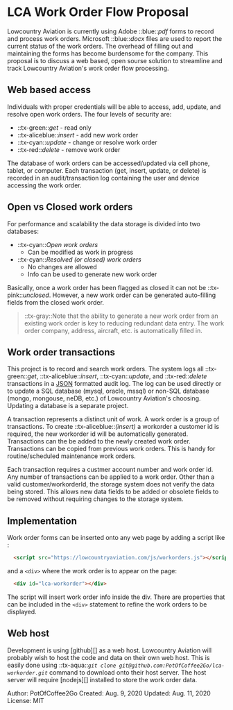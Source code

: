 # LCA Work Order Flow Proposal

Lowcountry Aviation is currently using Adobe ::blue::_pdf_ forms to record and process work orders. Microsoft ::blue::_docx_ files are used to report the current status of the work orders. The overhead of filling out and maintaining the forms has become burdensome for the company. This proposal is to discuss a web based, open sourse solution to streamline and track Lowcountry Aviation's work order flow processing.

## Web based access
Individuals with proper credentials will be able to access, add, update, and resolve open work orders. The four levels of security are:
 - ::tx-green::_get_ - read only
 - ::tx-aliceblue::_insert_ - add new work order
 - ::tx-cyan::_update_ - change or resolve work order
 - ::tx-red::_delete_ - remove work order

The database of work orders can be accessed/updated via cell phone, tablet, or computer. Each transaction (get, insert, update, or delete) is recorded in an audit/transaction log containing the user and device accessing the work order.

## Open vs Closed work orders
For performance and scalability the data storage is divided into two databases:
 - ::tx-cyan::_Open work orders_
   - Can be modified as work in progress
 - ::tx-cyan::_Resolved (or closed) work orders_
   - No changes are allowed
   - Info can be used to generate new work order
 
Basically, once a work order has been flagged as closed it can not be ::tx-pink::_unclosed_. However, a new work order can be generated auto-filling fields from the closed work order.
> ::tx-gray::Note that the ability to generate a new work order from an existing work order is key to reducing redundant data entry. The work order company, address, aircraft, etc. is automatically filled in. 

## Work order transactions
This project is to record and search work orders. The system logs all ::tx-green::_get_, ::tx-aliceblue::_insert_, ::tx-cyan::_update_, and ::tx-red::_delete_ transactions in a [JSON][] formatted audit log. The log can be used directly or to update a SQL database (mysql, oracle, mssql) or non-SQL database (mongo, mongouse, neDB, etc.) of Lowcountry Aviation's choosing. Updating a database is a separate project.

A transaction represents a distinct unit of work. A work order is a group of transactions. To create ::tx-aliceblue::_(insert)_ a workorder a customer id is required, the new workorder id will be automatically generated. Transactions can the be added to the newly created work order. Transactions can be copied from previous work orders. This is handy for routine/scheduled maintenance work orders.

Each transaction requires a custmer account number and work order id. Any number of transactions can be applied to a work order. Other than a valid customer/workorderId, the storage system does not verify the data being stored. This allows new data fields to be added or obsolete fields to be removed without requiring changes to the storage system.

## Implementation
Work order forms can be inserted onto any web page by adding a script like :
``` html
  <script src="https://lowcountryaviation.com/js/workorders.js"></script>
```

and a `<div>` where the work order is to appear on the page:
``` html
  <div id="lca-workorder"></div>
```
The script will insert work order info inside the div. There are properties that can be included in the `<div>` statement to refine the work orders to be displayed.

## Web host
Development is using [github][] as a web host. Lowcountry Aviation will probably wish to host the code and data on their own web host. This is easily done using ::tx-aqua::_`git clone git@github.com:PotOfCoffee2Go/lca-workorder.git`_ command to download onto their host server. The host server will require [nodejs][] installed to store the work order data.


Author: PotOfCoffee2Go
Created: Aug. 9, 2020
Updated: Aug. 11, 2020
License: MIT

[JSON]: https://www.json.org
